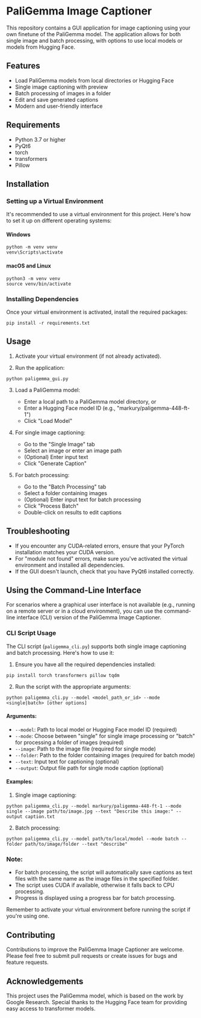 # PaliGemma Image Captioner

This repository contains a GUI application for image captioning using your own finetune of the PaliGemma model. The application allows for both single image and batch processing, with options to use local models or models from Hugging Face.

## Features

- Load PaliGemma models from local directories or Hugging Face
- Single image captioning with preview
- Batch processing of images in a folder
- Edit and save generated captions
- Modern and user-friendly interface

## Requirements

- Python 3.7 or higher
- PyQt6
- torch
- transformers
- Pillow

## Installation

### Setting up a Virtual Environment

It's recommended to use a virtual environment for this project. Here's how to set it up on different operating systems:

#### Windows

```
python -m venv venv
venv\Scripts\activate
```

#### macOS and Linux

```
python3 -m venv venv
source venv/bin/activate
```

### Installing Dependencies

Once your virtual environment is activated, install the required packages:

```
pip install -r requirements.txt
```

## Usage

1. Activate your virtual environment (if not already activated).

2. Run the application:

```
python paligemma_gui.py
```

3. Load a PaliGemma model:
   - Enter a local path to a PaliGemma model directory, or
   - Enter a Hugging Face model ID (e.g., "markury/paligemma-448-ft-1")
   - Click "Load Model"

4. For single image captioning:
   - Go to the "Single Image" tab
   - Select an image or enter an image path
   - (Optional) Enter input text
   - Click "Generate Caption"

5. For batch processing:
   - Go to the "Batch Processing" tab
   - Select a folder containing images
   - (Optional) Enter input text for batch processing
   - Click "Process Batch"
   - Double-click on results to edit captions

## Troubleshooting

- If you encounter any CUDA-related errors, ensure that your PyTorch installation matches your CUDA version.
- For "module not found" errors, make sure you've activated the virtual environment and installed all dependencies.
- If the GUI doesn't launch, check that you have PyQt6 installed correctly.

## Using the Command-Line Interface

For scenarios where a graphical user interface is not available (e.g., running on a remote server or in a cloud environment), you can use the command-line interface (CLI) version of the PaliGemma Image Captioner.

### CLI Script Usage

The CLI script (`paligemma_cli.py`) supports both single image captioning and batch processing. Here's how to use it:

1. Ensure you have all the required dependencies installed:

```
pip install torch transformers pillow tqdm
```

2. Run the script with the appropriate arguments:

```
python paligemma_cli.py --model <model_path_or_id> --mode <single|batch> [other options]
```

#### Arguments:

- `--model`: Path to local model or Hugging Face model ID (required)
- `--mode`: Choose between "single" for single image processing or "batch" for processing a folder of images (required)
- `--image`: Path to the image file (required for single mode)
- `--folder`: Path to the folder containing images (required for batch mode)
- `--text`: Input text for captioning (optional)
- `--output`: Output file path for single mode caption (optional)

#### Examples:

1. Single image captioning:

```
python paligemma_cli.py --model markury/paligemma-448-ft-1 --mode single --image path/to/image.jpg --text "Describe this image:" --output caption.txt
```

2. Batch processing:

```
python paligemma_cli.py --model path/to/local/model --mode batch --folder path/to/image/folder --text "describe"
```

### Note:

- For batch processing, the script will automatically save captions as text files with the same name as the image files in the specified folder.
- The script uses CUDA if available, otherwise it falls back to CPU processing.
- Progress is displayed using a progress bar for batch processing.

Remember to activate your virtual environment before running the script if you're using one.

## Contributing

Contributions to improve the PaliGemma Image Captioner are welcome. Please feel free to submit pull requests or create issues for bugs and feature requests.

## Acknowledgements

This project uses the PaliGemma model, which is based on the work by Google Research. Special thanks to the Hugging Face team for providing easy access to transformer models.